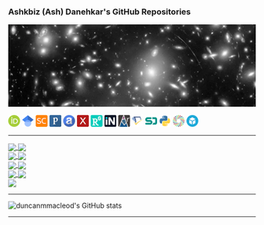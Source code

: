 ### Ashkbiz (Ash) Danehkar's GitHub Repositories
[![Ashkbiz Danehkar](https://raw.githubusercontent.com/danehkar/danehkar/main/github-header.webp)](https://www.danehkar.net/)

[![ORCID](https://raw.githubusercontent.com/danehkar/danehkar/main/images/orcid-icon.png)](https://orcid.org/0000-0003-4552-5997) [![GoogleScholar](https://raw.githubusercontent.com/danehkar/danehkar/main/images/googlescholar-icon.png)](https://scholar.google.com/citations?user=a2LX8coAAAAJ) [![Scopus](https://raw.githubusercontent.com/danehkar/danehkar/main/images/scopus-icon.png)](https://www.scopus.com/authid/detail.uri?authorId=34972723700) [![Publons](https://raw.githubusercontent.com/danehkar/danehkar/main/images/publons-icon.png)](https://publons.com/a/843927) [![ADS](https://raw.githubusercontent.com/danehkar/danehkar/main/images/ads-icon.png)](https://ui.adsabs.harvard.edu/search/q=orcid:0000-0003-4552-5997) [![arXiv](https://raw.githubusercontent.com/danehkar/danehkar/main/images/arxiv-icon.png)](http://arxiv.org/a/danehkar_a_1) [![ResearchGate](https://raw.githubusercontent.com/danehkar/danehkar/main/images/researchgate-icon.png)](https://www.researchgate.net/profile/Ashkbiz_Danehkar) [![INSPIRE-HEP](https://raw.githubusercontent.com/danehkar/danehkar/main/images/inspirehep-icon.png)](https://inspirehep.net/authors/1048604) [![AMiner](https://raw.githubusercontent.com/danehkar/danehkar/main/images/aminer-icon.png)](https://www.aminer.org/profile/ashkbiz-danehkar/562d68c645cedb3398df0bac) [![SemanticScholar](https://raw.githubusercontent.com/danehkar/danehkar/main/images/semanticscholar-icon.png)](https://www.semanticscholar.org/author/Ashkbiz-Danehkar/37222186) [![SpeakerDeck](https://raw.githubusercontent.com/danehkar/danehkar/main/images/speakerdeck-icon.png)](https://speakerdeck.com/danehkar) [![PyPI](https://raw.githubusercontent.com/danehkar/danehkar/main/images/pypi-icon.png)](https://pypi.org/user/danehkar/) [![figshare](https://raw.githubusercontent.com/danehkar/danehkar/main/images/figshare-icon.png)](https://figshare.com/authors/Ashkbiz_Danehkar/2638657) [![Sketchfab](https://raw.githubusercontent.com/danehkar/danehkar/main/images/sketchfab-icon.png)](https://sketchfab.com/danehkar)

<!--
**danehkar/danehkar** is a ✨ _special_ ✨ repository because its `README.md` (this file) appears on your GitHub profile.

Here are some ideas to get you started:

- 🔭 I’m currently working on ...
- 🌱 I’m currently learning ...
- 👯 I’m looking to collaborate on ...
- 🤔 I’m looking for help with ...
- 💬 Ask me about ...
- 📫 How to reach me: ...
- 😄 Pronouns: ...
- ⚡ Fun fact: ...
-->

---

<a href="https://github.com/atomneb/AtomNeb-py">
  <img align="center" src="https://github-readme-stats.vercel.app/api/pin/?username=atomneb&repo=AtomNeb-py&theme=default" />
</a>
<a href="https://github.com/atomneb/AtomNeb-idl">
  <img align="center" src="https://github-readme-stats.vercel.app/api/pin/?username=atomneb&repo=AtomNeb-idl&theme=default" />
</a>
<br />
<a href="https://github.com/equib/pyEQUIB">
  <img align="center" src="https://github-readme-stats.vercel.app/api/pin/?username=equib&repo=pyEQUIB&theme=default" />
</a>
<a href="https://github.com/equib/proEQUIB">
  <img align="center" src="https://github-readme-stats.vercel.app/api/pin/?username=equib&repo=proEQUIB&theme=default" />
</a>
<br />
<a href="https://github.com/mcfit/pyemcee">
  <img align="center" src="https://github-readme-stats.vercel.app/api/pin/?username=mcfit&repo=pyemcee&theme=default" />
</a>
<a href="https://github.com/mcfit/idl_emcee">
  <img align="center" src="https://github-readme-stats.vercel.app/api/pin/?username=mcfit&repo=idl_emcee&theme=default" />
</a>
<br />
<a href="https://github.com/xstarkit/MPI_XSTAR">
  <img align="center" src="https://github-readme-stats.vercel.app/api/pin/?username=xstarkit&repo=MPI_XSTAR&theme=default" />
</a>
<a href="https://github.com/mcfit/slmpi_emcee">
  <img align="center" src="https://github-readme-stats.vercel.app/api/pin/?username=mcfit&repo=slmpi_emcee&theme=default" />
</a>
<br />
<a href="https://github.com/mgfit/MGFIT-idl">
  <img align="center" src="https://github-readme-stats.vercel.app/api/pin/?username=mgfit&repo=MGFIT-idl&theme=default" />
</a>

---

![duncanmmacleod's GitHub stats](https://github-readme-stats.vercel.app/api?username=danehkar&hide=stars,prs,issues&count_private=true&show_icons=true&theme=dark)

---
